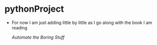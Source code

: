# pythonProject

- For now I am just adding little by little as I go along with the book I am reading

    *Automate the Boring Stuff*

